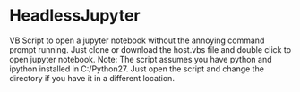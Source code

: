 # HeadlessJupyter
VB Script to open a jupyter notebook without the annoying command prompt running.
Just clone or download the host.vbs file and double click to open jupyter notebook. 
Note: The script assumes you have python and ipython installed in C:/Python27. 
Just open the script and change the directory if you have it in a different location.
